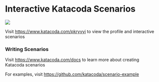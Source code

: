 # Interactive Katacoda Scenarios

[![](http://shields.katacoda.com/katacoda/pkryvyi/count.svg)](https://www.katacoda.com/pkryvyi "Get your profile on Katacoda.com")

Visit https://www.katacoda.com/pkryvyi to view the profile and interactive scenarios

### Writing Scenarios
Visit https://www.katacoda.com/docs to learn more about creating Katacoda scenarios

For examples, visit https://github.com/katacoda/scenario-example
